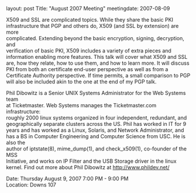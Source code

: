 layout: post
Title: "August 2007 Meeting"
meetingdate: 2007-08-09

X509 and SSL are complicated topics. While they share the basic PKI            
infrastructure that PGP and others do, X509 (and SSL by extension) are more    
complicated. Extending beyond the basic encryption, signing, decryption, and   
verification of basic PKI, X509 includes a variety of extra pieces and         
information enabling more features. This talk will cover what X509 and SSL     
are, how they relate, how to use them, and how to learn more. It will discuss  
PKI from both an certificate end-user perspective as well as from a            
Certificate Authority perspective. If time permits, a small comparison to PGP  
will also be included akin to the one at the end of my PGP talk.               
                                                                             
Phil Dibowitz is a Senior UNIX Systems Administrator for the Web Systems team  
at Ticketmaster. Web Systems manages the Ticketmaster.com infrastructure:      
roughly 2000 linux systems organized in four independent, redundant, and       
geographically separate clusters across the US. Phil has worked in IT for 9    
years and has worked as a Linux, Solaris, and Network Administrator, and has a 
BS in Computer Engineering and Computer Science from USC. He is also the       
author of iptstate(8), mime_dump(1), and check_x509(1), co-founder of the MSS  
Initiative, and works on IP Filter and the USB Storage driver in the linux     
kernel. Find out more about Phil Dibowitz at http://www.phildev.net/           
                                                                             
Date: Thursday August 9, 2007 7:00 PM - 9:00 PM                                  
Location: Downs 107                                         
